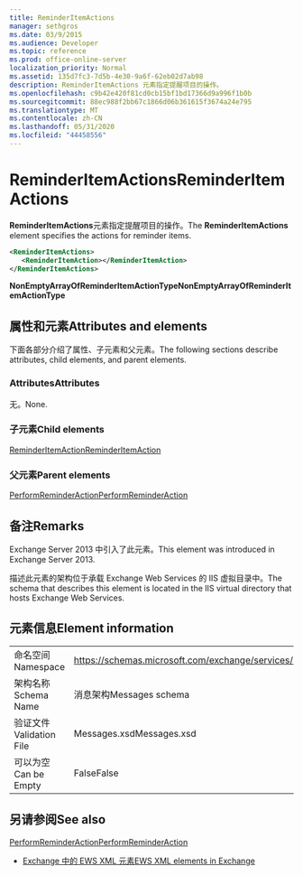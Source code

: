 ```yaml
---
title: ReminderItemActions
manager: sethgros
ms.date: 03/9/2015
ms.audience: Developer
ms.topic: reference
ms.prod: office-online-server
localization_priority: Normal
ms.assetid: 135d7fc3-7d5b-4e30-9a6f-62eb02d7ab98
description: ReminderItemActions 元素指定提醒项目的操作。
ms.openlocfilehash: c9b42e420f81cd0cb15bf1bd17366d9a996f1b0b
ms.sourcegitcommit: 88ec988f2bb67c1866d06b361615f3674a24e795
ms.translationtype: MT
ms.contentlocale: zh-CN
ms.lasthandoff: 05/31/2020
ms.locfileid: "44458556"
---
```

# <a name="reminderitemactions"></a><span data-ttu-id="08c0d-103">ReminderItemActions</span><span class="sxs-lookup"><span data-stu-id="08c0d-103">ReminderItemActions</span></span>

<span data-ttu-id="08c0d-104">**ReminderItemActions**元素指定提醒项目的操作。</span><span class="sxs-lookup"><span data-stu-id="08c0d-104">The **ReminderItemActions** element specifies the actions for reminder items.</span></span> 
  
```XML
<ReminderItemActions>
   <ReminderItemAction></ReminderItemAction>
</ReminderItemActions>
```

 <span data-ttu-id="08c0d-105">**NonEmptyArrayOfReminderItemActionType**</span><span class="sxs-lookup"><span data-stu-id="08c0d-105">**NonEmptyArrayOfReminderItemActionType**</span></span>
## <a name="attributes-and-elements"></a><span data-ttu-id="08c0d-106">属性和元素</span><span class="sxs-lookup"><span data-stu-id="08c0d-106">Attributes and elements</span></span>

<span data-ttu-id="08c0d-107">下面各部分介绍了属性、子元素和父元素。</span><span class="sxs-lookup"><span data-stu-id="08c0d-107">The following sections describe attributes, child elements, and parent elements.</span></span>
  
### <a name="attributes"></a><span data-ttu-id="08c0d-108">Attributes</span><span class="sxs-lookup"><span data-stu-id="08c0d-108">Attributes</span></span>

<span data-ttu-id="08c0d-109">无。</span><span class="sxs-lookup"><span data-stu-id="08c0d-109">None.</span></span>
  
### <a name="child-elements"></a><span data-ttu-id="08c0d-110">子元素</span><span class="sxs-lookup"><span data-stu-id="08c0d-110">Child elements</span></span>

[<span data-ttu-id="08c0d-111">ReminderItemAction</span><span class="sxs-lookup"><span data-stu-id="08c0d-111">ReminderItemAction</span></span>](reminderitemaction.md)
  
### <a name="parent-elements"></a><span data-ttu-id="08c0d-112">父元素</span><span class="sxs-lookup"><span data-stu-id="08c0d-112">Parent elements</span></span>

[<span data-ttu-id="08c0d-113">PerformReminderAction</span><span class="sxs-lookup"><span data-stu-id="08c0d-113">PerformReminderAction</span></span>](performreminderaction.md)
  
## <a name="remarks"></a><span data-ttu-id="08c0d-114">备注</span><span class="sxs-lookup"><span data-stu-id="08c0d-114">Remarks</span></span>

<span data-ttu-id="08c0d-115">Exchange Server 2013 中引入了此元素。</span><span class="sxs-lookup"><span data-stu-id="08c0d-115">This element was introduced in Exchange Server 2013.</span></span>
  
<span data-ttu-id="08c0d-116">描述此元素的架构位于承载 Exchange Web Services 的 IIS 虚拟目录中。</span><span class="sxs-lookup"><span data-stu-id="08c0d-116">The schema that describes this element is located in the IIS virtual directory that hosts Exchange Web Services.</span></span>
  
## <a name="element-information"></a><span data-ttu-id="08c0d-117">元素信息</span><span class="sxs-lookup"><span data-stu-id="08c0d-117">Element information</span></span>

|||
|:-----|:-----|
|<span data-ttu-id="08c0d-118">命名空间</span><span class="sxs-lookup"><span data-stu-id="08c0d-118">Namespace</span></span>  <br/> |https://schemas.microsoft.com/exchange/services/2006/messages  <br/> |
|<span data-ttu-id="08c0d-119">架构名称</span><span class="sxs-lookup"><span data-stu-id="08c0d-119">Schema Name</span></span>  <br/> |<span data-ttu-id="08c0d-120">消息架构</span><span class="sxs-lookup"><span data-stu-id="08c0d-120">Messages schema</span></span>  <br/> |
|<span data-ttu-id="08c0d-121">验证文件</span><span class="sxs-lookup"><span data-stu-id="08c0d-121">Validation File</span></span>  <br/> |<span data-ttu-id="08c0d-122">Messages.xsd</span><span class="sxs-lookup"><span data-stu-id="08c0d-122">Messages.xsd</span></span>  <br/> |
|<span data-ttu-id="08c0d-123">可以为空</span><span class="sxs-lookup"><span data-stu-id="08c0d-123">Can be Empty</span></span>  <br/> |<span data-ttu-id="08c0d-124">False</span><span class="sxs-lookup"><span data-stu-id="08c0d-124">False</span></span>  <br/> |
   
## <a name="see-also"></a><span data-ttu-id="08c0d-125">另请参阅</span><span class="sxs-lookup"><span data-stu-id="08c0d-125">See also</span></span>



[<span data-ttu-id="08c0d-126">PerformReminderAction</span><span class="sxs-lookup"><span data-stu-id="08c0d-126">PerformReminderAction</span></span>](performreminderaction.md)


- [<span data-ttu-id="08c0d-127">Exchange 中的 EWS XML 元素</span><span class="sxs-lookup"><span data-stu-id="08c0d-127">EWS XML elements in Exchange</span></span>](ews-xml-elements-in-exchange.md)

